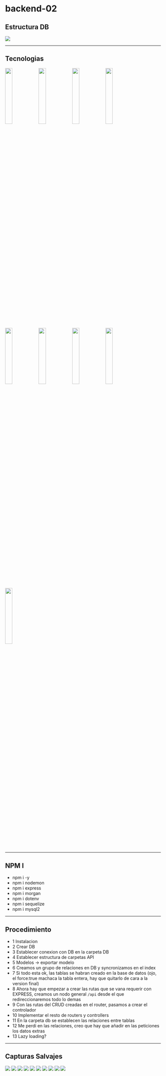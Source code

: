 # backend-02

## Estructura DB

![](/Screenshot%20from%202023-03-23%2009-46-31.png)

---

## Tecnologias

<img src="https://logo.clearbit.com/nodejs.org" width="21.5%"><img src="https://logo.clearbit.com/dotenv.org" width="21.5%"><img src="https://logo.clearbit.com/expressjs.org" width="21.5%"><img src="https://codezombiech.gallerycdn.vsassets.io/extensions/codezombiech/gitignore/0.9.0/1658773731427/Microsoft.VisualStudio.Services.Icons.Default" width="21.5%"><img src="https://logo.clearbit.com/sequelize.org" width="21.5%"><img src="https://logo.clearbit.com/npmjs.org" width="21.5%"><img src="https://gdm-catalog-fmapi-prod.imgix.net/ProductLogo/6a813a0c-ba36-40ae-82f3-85b420391de1.png?auto=format&q=50&w=80&h=80&fit=max&dpr=3" width="21.5%"><img src="https://cdn.iconscout.com/icon/free/png-256/nodemon-226039.png" width="21.5%"><img src="https://hips.hearstapps.com/hmg-prod.s3.amazonaws.com/images/morgan-freeman-1591029645.jpg?crop=0.668xw:1.00xh;0,0&resize=640:*" width="21.5%">

---

## NPM I

- npm i -y
- npm i nodemon
- npm i express
- npm i morgan
- npm i dotenv
- npm i sequelize
- npm i mysql2

---

## Procedimiento

- 1 Instalacion
- 2 Crear DB
- 3 Establecer conexion con DB en la carpeta DB
- 4 Establecer estructura de carpetas API
- 5 Modelos -> exportar modelo
- 6 Creamos un grupo de relaciones en DB y syncronizamos en el index
- 7 Si todo esta ok, las tablas se habran creado en la base de datos (ojo, el force:true machaca la tabla entera, hay que quitarlo de cara a la version final)
- 8 Ahora hay que empezar a crear las rutas que se vana requerir con EXPRESS, creamos un nodo general `/api` desde el que redireccionaremos todo lo demas
- 9 Con las rutas del CRUD creadas en el router, pasamos a crear el controlador
- 10 Implementar el resto de routers y controllers
- 11 En la carpeta db se establecen las relaciones entre tablas
- 12 Me perdi en las relaciones, creo que hay que añadir en las peticiones los datos extras
- 13 Lazy loading?

---

## Capturas Salvajes

![](/Screenshot%20from%202023-03-23%2013-41-12.png)
![](/Screenshot%20from%202023-03-23%2013-41-20.png)
![](/Screenshot%20from%202023-03-23%2013-41-31.png)
![](/Screenshot%20from%202023-03-23%2014-19-48.png)
![](/Screenshot%20from%202023-03-23%2014-36-14.png)
![](/Screenshot%20from%202023-03-23%2014-41-13.png)
![](/Screenshot%20from%202023-03-23%2014-42-44.png)
![](/Screenshot%20from%202023-03-23%2014-49-07.png)
![](/Screenshot%20from%202023-03-23%2014-52-09.png)
![](/Screenshot%20from%202023-03-23%2015-02-04.png)
